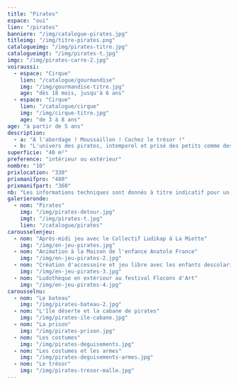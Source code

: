 ```yaml
---
title: "Pirates"
espace: "oui"
lien: "/pirates"
banniere: "/img/catalogue-pirates.jpg"
titleimg: "/img/titre-pirates.png"
catalogueimg: "/img/pirates-titre.jpg"
catalogueimgt: "/img/pirates-t.jpg"
imgc: "/img/pirates-carre-2.jpg"
voiraussi:
  - espace: "Cirque"
    lien: "/catalogue/gourmandise"
    img: "/img/gourmandise-titre.jpg"
    age: "dès 18 mois, jusqu'à 6 ans"
  - espace: "Cirque"
    lien: "/catalogue/cirque"
    img: "/img/cirque-titre.jpg"
    age: "de 3 à 8 ans"
age: "à partir de 5 ans"
description:
  - a: "A l'abordage ! Moussaillon ! Cachez le trésor !"
  - b: "L'univers des pirates, intemporel et prisé des petits comme des grands permet de grandes aventures !<br> Cache au trésor, bateau, île déserte, le décor est riche et les voyages lointains.<br> Succès assuré !"
superficie: "40 m²"
preference: "intérieur ou extérieur"
nombre: "10"
prixlocation: "330"
prixmanifpro: "480"
prixmanifpart: "360"
nb: "Les informations techniques sont donnés à titre indicatif pour un cadre ludique optimal. <br>Elles sont ajustables à la situation : pour une superficie limitée on préférera un nombre réduit d'enfants, plus d'enfants necessitera une plus grande superficie de jeu, etc."
galerieronde:
  - nom: "Pirates"
    img: "/img/pirates-detour.jpg"
    imgt: "/img/pirates-t.jpg"
    lien: "/catalogue/pirates"
carousselenjeu:
  - nom: "Après-midi jeu avec le Collectif Ludikap à La Miette"
    img: "/img/en-jeu-pirates.jpg"
  - nom: "Animation à la Maison de l'enfance Anatole France"
    img: "/img/en-jeu-pirates-2.jpg"
  - nom: "Création d'accessoire et jeu libre avec les enfants descolarisés à La Myne"  
    img: "/img/en-jeu-pirates-3.jpg"
  - nom: "Ludothèque en extérieur au festival Flocons d'Art"
    img: "/img/en-jeu-pirates-4.jpg"
carousselnu:
  - nom: "Le bateau"
    img: "/img/pirates-bateau-2.jpg"
  - nom: "L'île déserte et la cabane de pirates"
    img: "/img/pirates-ile-cabane.jpg"
  - nom: "La prison"
    img: "/img/pirates-prison.jpg"
  - nom: "Les costumes"
    img: "/img/pirates-deguisements.jpg"    
  - nom: "Les costumes et les armes"
    img: "/img/pirates-deguisements-armes.jpg"    
  - nom: "Le trésor"
    img: "/img/pirates-tresor-malle.jpg"    
---
```

